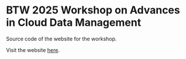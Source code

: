# BTW 2025 Workshop on Advances in Cloud Data Management

Source code of the website for the workshop.

Visit the website [here](https://itu-dasyalab.github.io/btw2025workshop/).